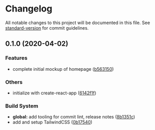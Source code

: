 # Changelog

All notable changes to this project will be documented in this file. See [standard-version](https://github.com/conventional-changelog/standard-version) for commit guidelines.

## 0.1.0 (2020-04-02)


### Features

* complete initial mockup of homepage ([b563150](https://github.com/ansonlichtfuss/react-framer-motion-demo/commit/b5631505e3e742e2353edb028b55c66a36f362d4))


### Others

* initialize with create-react-app ([6142f1f](https://github.com/ansonlichtfuss/react-framer-motion-demo/commit/6142f1f917502e414f60a0cc5c4b123a9def74b2))


### Build System

* **global:** add tooling for commit lint, release notes ([8b1351c](https://github.com/ansonlichtfuss/react-framer-motion-demo/commit/8b1351c115e9ef10b55320b46fe2597c758bbdc8))
* add and setup TailwindCSS ([0b17540](https://github.com/ansonlichtfuss/react-framer-motion-demo/commit/0b175407eeec89184014d9b7b202ae82e5cddff7))
